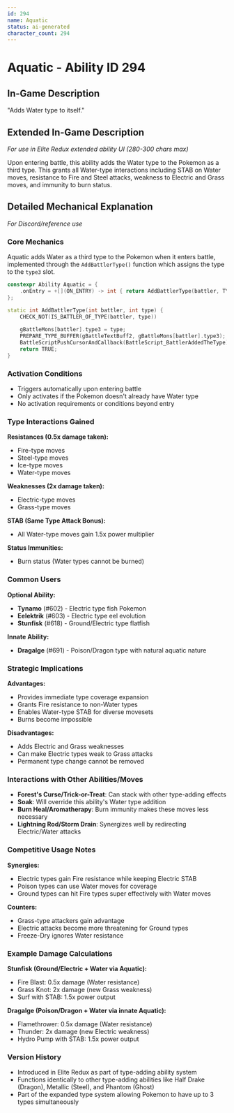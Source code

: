 ```yaml
---
id: 294
name: Aquatic
status: ai-generated
character_count: 294
---
```


# Aquatic - Ability ID 294

## In-Game Description
"Adds Water type to itself."

## Extended In-Game Description
*For use in Elite Redux extended ability UI (280-300 chars max)*

Upon entering battle, this ability adds the Water type to the Pokemon as a third type. This grants all Water-type interactions including STAB on Water moves, resistance to Fire and Steel attacks, weakness to Electric and Grass moves, and immunity to burn status.

## Detailed Mechanical Explanation
*For Discord/reference use*

### Core Mechanics
Aquatic adds Water as a third type to the Pokemon when it enters battle, implemented through the `AddBattlerType()` function which assigns the type to the `type3` slot.

```cpp
constexpr Ability Aquatic = {
    .onEntry = +[](ON_ENTRY) -> int { return AddBattlerType(battler, TYPE_WATER); },
};

static int AddBattlerType(int battler, int type) {
    CHECK_NOT(IS_BATTLER_OF_TYPE(battler, type))
    
    gBattleMons[battler].type3 = type;
    PREPARE_TYPE_BUFFER(gBattleTextBuff2, gBattleMons[battler].type3);
    BattleScriptPushCursorAndCallback(BattleScript_BattlerAddedTheType);
    return TRUE;
}
```

### Activation Conditions
- Triggers automatically upon entering battle
- Only activates if the Pokemon doesn't already have Water type
- No activation requirements or conditions beyond entry

### Type Interactions Gained
**Resistances (0.5x damage taken):**
- Fire-type moves
- Steel-type moves  
- Ice-type moves
- Water-type moves

**Weaknesses (2x damage taken):**
- Electric-type moves
- Grass-type moves

**STAB (Same Type Attack Bonus):**
- All Water-type moves gain 1.5x power multiplier

**Status Immunities:**
- Burn status (Water types cannot be burned)

### Common Users
**Optional Ability:**
- **Tynamo** (#602) - Electric type fish Pokemon
- **Eelektrik** (#603) - Electric type eel evolution  
- **Stunfisk** (#618) - Ground/Electric type flatfish

**Innate Ability:**
- **Dragalge** (#691) - Poison/Dragon type with natural aquatic nature

### Strategic Implications
**Advantages:**
- Provides immediate type coverage expansion
- Grants Fire resistance to non-Water types
- Enables Water-type STAB for diverse movesets
- Burns become impossible

**Disadvantages:**  
- Adds Electric and Grass weaknesses
- Can make Electric types weak to Grass attacks
- Permanent type change cannot be removed

### Interactions with Other Abilities/Moves
- **Forest's Curse/Trick-or-Treat**: Can stack with other type-adding effects
- **Soak**: Will override this ability's Water type addition
- **Burn Heal/Aromatherapy**: Burn immunity makes these moves less necessary
- **Lightning Rod/Storm Drain**: Synergizes well by redirecting Electric/Water attacks

### Competitive Usage Notes
**Synergies:**
- Electric types gain Fire resistance while keeping Electric STAB
- Poison types can use Water moves for coverage
- Ground types can hit Fire types super effectively with Water moves

**Counters:**
- Grass-type attackers gain advantage
- Electric attacks become more threatening for Ground types
- Freeze-Dry ignores Water resistance

### Example Damage Calculations
**Stunfisk (Ground/Electric + Water via Aquatic):**
- Fire Blast: 0.5x damage (Water resistance)
- Grass Knot: 2x damage (new Grass weakness)  
- Surf with STAB: 1.5x power output

**Dragalge (Poison/Dragon + Water via innate Aquatic):**
- Flamethrower: 0.5x damage (Water resistance)
- Thunder: 2x damage (new Electric weakness)
- Hydro Pump with STAB: 1.5x power output

### Version History
- Introduced in Elite Redux as part of type-adding ability system
- Functions identically to other type-adding abilities like Half Drake (Dragon), Metallic (Steel), and Phantom (Ghost)
- Part of the expanded type system allowing Pokemon to have up to 3 types simultaneously